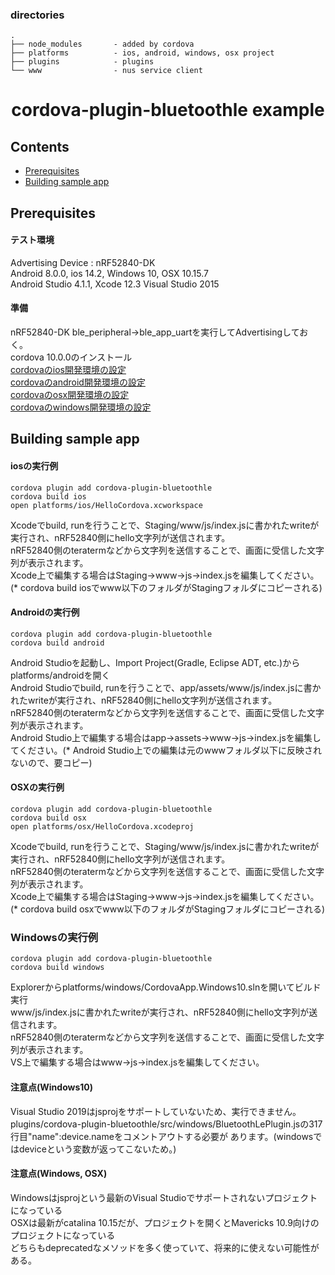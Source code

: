 ### directories
```
.
├── node_modules       - added by cordova
├── platforms          - ios, android, windows, osx project
├── plugins            - plugins
└── www                - nus service client
```

<h1 align="center">
  cordova-plugin-bluetoothle example
</h1>

## Contents

- [Prerequisites](#prerequisites)
- [Building sample app](#building-sample-app)

## <a name="prerequisites"></a> Prerequisites
#### テスト環境<br>
Advertising Device : nRF52840-DK<br>
Android 8.0.0, ios 14.2, Windows 10, OSX 10.15.7<br>
Android Studio 4.1.1, Xcode 12.3 Visual Studio 2015<br>
#### 準備<br>
nRF52840-DK ble\_peripheral-\>ble\_app\_uartを実行してAdvertisingしておく。<br>
cordova 10.0.0のインストール<br>
[cordovaのios開発環境の設定](https://cordova.apache.org/docs/en/latest/guide/platforms/ios/)<br>
[cordovaのandroid開発環境の設定](https://cordova.apache.org/docs/en/latest/guide/platforms/android/)<br>
[cordovaのosx開発環境の設定](https://cordova.apache.org/docs/en/latest/guide/platforms/osx/)<br>
[cordovaのwindows開発環境の設定](https://cordova.apache.org/docs/en/latest/guide/platforms/windows/)<br>
## <a name="building-sample-app"></a> Building sample app
#### iosの実行例
```
cordova plugin add cordova-plugin-bluetoothle
cordova build ios
open platforms/ios/HelloCordova.xcworkspace
```
Xcodeでbuild, runを行うことで、Staging/www/js/index.jsに書かれたwriteが実行され、nRF52840側にhello文字列が送信されます。<br>
nRF52840側のteratermなどから文字列を送信することで、画面に受信した文字列が表示されます。<br>
Xcode上で編集する場合はStaging-\>www-\>js-\>index.jsを編集してください。(\* cordova build iosでwww以下のフォルダがStagingフォルダにコピーされる)<br>
#### Androidの実行例
```
cordova plugin add cordova-plugin-bluetoothle
cordova build android
```
Android Studioを起動し、Import Project(Gradle, Eclipse ADT, etc.)からplatforms/androidを開く<br>
Android Studioでbuild, runを行うことで、app/assets/www/js/index.jsに書かれたwriteが実行され、nRF52840側にhello文字列が送信されます。<br>
nRF52840側のteratermなどから文字列を送信することで、画面に受信した文字列が表示されます。<br>
Android Studio上で編集する場合はapp-\>assets-\>www-\>js-\>index.jsを編集してください。(\* Android Studio上での編集は元のwwwフォルダ以下に反映されないので、要コピー)<br>

#### OSXの実行例
```
cordova plugin add cordova-plugin-bluetoothle
cordova build osx
open platforms/osx/HelloCordova.xcodeproj
```
Xcodeでbuild, runを行うことで、Staging/www/js/index.jsに書かれたwriteが実行され、nRF52840側にhello文字列が送信されます。<br>
nRF52840側のteratermなどから文字列を送信することで、画面に受信した文字列が表示されます。<br>
Xcode上で編集する場合はStaging-\>www-\>js-\>index.jsを編集してください。(\* cordova build osxでwww以下のフォルダがStagingフォルダにコピーされる)<br>

### Windowsの実行例
```
cordova plugin add cordova-plugin-bluetoothle
cordova build windows
```
Explorerからplatforms/windows/CordovaApp.Windows10.slnを開いてビルド実行<br>
www/js/index.jsに書かれたwriteが実行され、nRF52840側にhello文字列が送信されます。<br>
nRF52840側のteratermなどから文字列を送信することで、画面に受信した文字列が表示されます。<br>
VS上で編集する場合はwww-\>js-\>index.jsを編集してください。<br>


#### <a name="warn"></a>注意点(Windows10)
Visual Studio 2019はjsprojをサポートしていないため、実行できません。<br>
plugins/cordova-plugin-bluetoothle/src/windows/BluetoothLePlugin.jsの317行目"name":device.nameをコメントアウトする必要が
あります。(windowsではdeviceという変数が返ってこないため。)<br>

#### 注意点(Windows, OSX)
Windowsはjsprojという最新のVisual Studioでサポートされないプロジェクトになっている<br>
OSXは最新がcatalina 10.15だが、プロジェクトを開くとMavericks 10.9向けのプロジェクトになっている<br>
どちらもdeprecatedなメソッドを多く使っていて、将来的に使えない可能性がある。<br>
